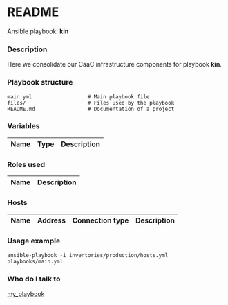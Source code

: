 # README #

Ansible playbook:  **kin** 

### Description ###

Here we consolidate our CaaC infrastructure components for playbook **kin**.

### Playbook structure ###

```
main.yml                  # Main playbook file
files/                    # Files used by the playbook
README.md                 # Documentation of a project
```

### Variables ###

| Name | Type | Description  |
|---|---|---|

### Roles used ###

| Name | Description  |
|---|---|

### Hosts ###

| Name | Address | Connection type | Description  |
|---|---|---|---|


### Usage example ###

```ansible-playbook -i inventories/production/hosts.yml playbooks/main.yml```

### Who do I talk to ###

[my_playbook](mailto:kin)